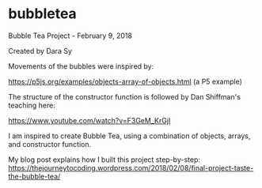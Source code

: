 # bubbletea


Bubble Tea Project - February 9, 2018

Created by Dara Sy


Movements of the bubbles were inspired by: 

https://p5js.org/examples/objects-array-of-objects.html (a P5 example)


The structure of the constructor function is followed by Dan Shiffman's teaching here: 

https://www.youtube.com/watch?v=F3GeM_KrGjI 


I am inspired to create Bubble Tea, using a combination of objects, arrays, and constructor function. 


My blog post explains how I built this project step-by-step: 
https://thejourneytocoding.wordpress.com/2018/02/08/final-project-taste-the-bubble-tea/ 


